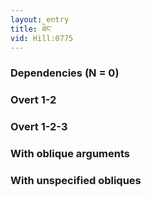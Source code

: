 ```yaml
---
layout: entry
title: ཐེང་
vid: Hill:0775
---
```

### Dependencies (N = 0)


### Overt 1-2


### Overt 1-2-3


### With oblique arguments


### With unspecified obliques
